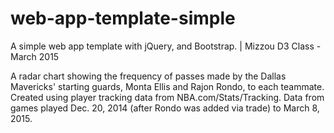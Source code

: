 web-app-template-simple
=======================

A simple web app template with jQuery, and Bootstrap.  | Mizzou D3 Class - March 2015

A radar chart showing the frequency of passes made by the Dallas Mavericks' starting guards, Monta Ellis and Rajon Rondo, to each teammate. Created using player tracking data from NBA.com/Stats/Tracking. Data from games played Dec. 20, 2014 (after Rondo was added via trade) to March 8, 2015.